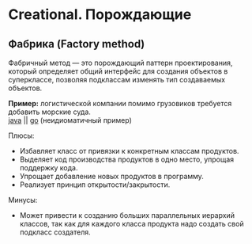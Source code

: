 # Creational. Порождающие

## Фабрика (Factory method)

Фабричный метод — это порождающий паттерн проектирования, который определяет общий интерфейс для создания объектов в
суперклассе, позволяя подклассам изменять тип создаваемых объектов.

**Пример:** логистической компании помимо грузовиков требуется добавить морские суда.  
[java](1-creational/factory/main.java) || [go](1-creational/factory/main.go) (неидиоматичный пример)  

Плюсы:
+ Избавляет класс от привязки к конкретным классам продуктов.  
+ Выделяет код производства продуктов в одно место, упрощая поддержку кода.  
+ Упрощает добавление новых продуктов в программу.    
+ Реализует принцип открытости/закрытости.  

Минусы:
- Может привести к созданию больших параллельных иерархий классов, так как для каждого класса продукта надо создать 
свой подкласс создателя.